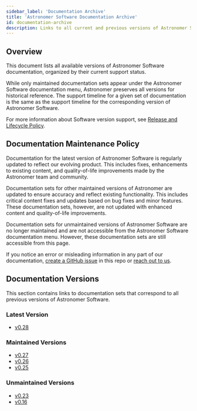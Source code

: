 ```yaml
---
sidebar_label: 'Documentation Archive'
title: 'Astronomer Software Documentation Archive'
id: documentation-archive
description: Links to all current and previous versions of Astronomer Software documentation.
---
```


<!--version-specific-->

## Overview

This document lists all available versions of Astronomer Software documentation, organized by their current support status.

While only maintained documentation sets appear under the Astronomer Software documentation menu, Astronomer preserves all versions for historical reference. The support timeline for a given set of documentation is the same as the support timeline for the corresponding version of Astronomer Software.

For more information about Software version support, see [Release and Lifecycle Policy](release-lifecycle-policy.md).

## Documentation Maintenance Policy

Documentation for the latest version of Astronomer Software is regularly updated to reflect our evolving product. This includes fixes, enhancements to existing content, and quality-of-life improvements made by the Astronomer team and community.

Documentation sets for other maintained versions of Astronomer are updated to ensure accuracy and reflect existing functionality. This includes critical content fixes and updates based on bug fixes and minor features. These documentation sets, however, are not updated with enhanced content and quality-of-life improvements.

Documentation sets for unmaintained versions of Astronomer Software are no longer maintained and are not accessible from the Astronomer Software documentation menu. However, these documentation sets are still accessible from this page. 

If you notice an error or misleading information in any part of our documentation, [create a GitHub issue](https://github.com/astronomer/docs/issues) in this repo or [reach out to us](https://support.astronomer.io).

## Documentation Versions

This section contains links to documentation sets that correspond to all previous versions of Astronomer Software.

### Latest Version

- [v0.28](https://docs.astronomer.io/software/overview)

### Maintained Versions

- [v0.27](https://docs.astronomer.io/software/0.27/overview)
- [v0.26](https://docs.astronomer.io/software/0.26/overview)
- [v0.25](https://docs.astronomer.io/software/0.25/overview)

### Unmaintained Versions

- [v0.23](https://docs.astronomer.io/software/0.23/overview)
- [v0.16](https://docs.astronomer.io/software/0.16/overview)
